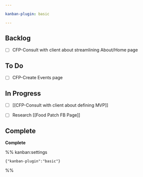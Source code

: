 ```yaml
---

kanban-plugin: basic

---
```


## Backlog

- [ ] CFP-Consult with client about streamlining About/Home page


## To Do

- [ ] CFP-Create Events page


## In Progress

- [ ] [[CFP-Consult with client about defining MVP]]
- [ ] Research [[Food Patch FB Page]]


## Complete

**Complete**




%% kanban:settings
```
{"kanban-plugin":"basic"}
```
%%